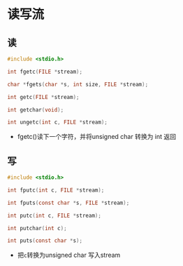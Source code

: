 # 读写流

## 读

```c
#include <stdio.h>

int fgetc(FILE *stream);

char *fgets(char *s, int size, FILE *stream);

int getc(FILE *stream);

int getchar(void);

int ungetc(int c, FILE *stream);
```

- fgetc()读下一个字符，并将unsigned char 转换为 int 返回

## 写

```c
#include <stdio.h>

int fputc(int c, FILE *stream);

int fputs(const char *s, FILE *stream);

int putc(int c, FILE *stream);

int putchar(int c);

int puts(const char *s);

```

- 把`c`转换为unsigned char 写入stream 